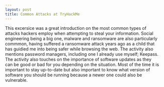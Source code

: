 ```yaml
---
layout: post
title: Common Attacks at TryHackMe
---
```

This excersice was a great introduction on the most common types of attacks hackers employ when attempting to steal your information. Social engineering being a big one, malware and ransomware are also particularly commmon, having suffered a ransomware attack years ago as a child that has guidied me into being safer while browsing the web. The activity also mentions password managers, including one I already use myself; Keepass. The activity also touches on the importance of software updates as they can be good or bad for you depending on the situation. Most of the time it is important to stay up-to-date but also important to know what version of software you should be running because a newer one could also be vulnerable. 